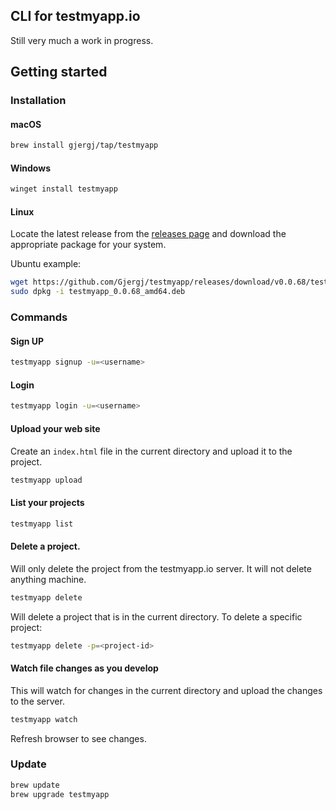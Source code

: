 ## CLI for testmyapp.io

Still very much a work in progress.

## Getting started

### Installation
#### macOS
```bash
brew install gjergj/tap/testmyapp
```

#### Windows
```bash
winget install testmyapp
```
#### Linux
Locate the latest release from the [releases page](https://github.com/Gjergj/testmyapp/releases) and download the appropriate package for your system.

Ubuntu example:
```bash
wget https://github.com/Gjergj/testmyapp/releases/download/v0.0.68/testmyapp_0.0.68_amd64.deb
sudo dpkg -i testmyapp_0.0.68_amd64.deb
```


### Commands
#### Sign UP
```bash
testmyapp signup -u=<username>
```

#### Login
```bash
testmyapp login -u=<username>
```

#### Upload your web site
Create an `index.html` file in the current directory and upload it to the project.
```bash
testmyapp upload
```

#### List your projects
```bash
testmyapp list
```

#### Delete a project.
Will only delete the project from the testmyapp.io server. It will not delete anything machine.
```bash
testmyapp delete
```
Will delete a project that is in the current directory.
To delete a specific project:
```bash
testmyapp delete -p=<project-id>
```

#### Watch file changes as you develop
This will watch for changes in the current directory and upload the changes to the server.
```bash
testmyapp watch
```
Refresh browser to see changes.

### Update
```bash
brew update
brew upgrade testmyapp
```